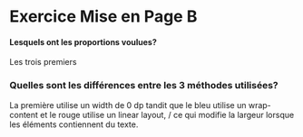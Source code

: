 # Exercice Mise en Page B
#### Lesquels ont les proportions voulues?
Les trois premiers

### Quelles sont les différences entre les 3 méthodes utilisées?
La première utilise un width de 0 dp tandit que le bleu utilise un wrap-content et le rouge utilise un linear layout, /
ce qui modifie la largeur lorsque les éléments contiennent du texte.
